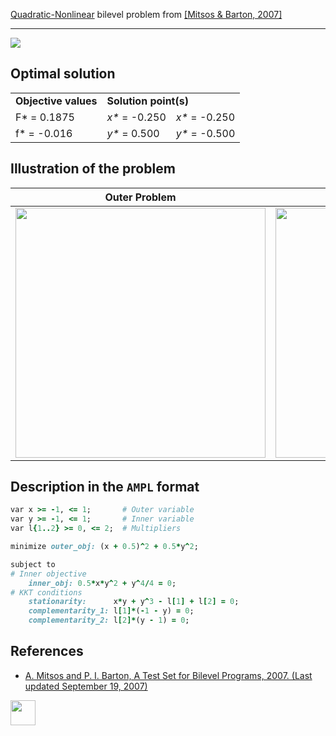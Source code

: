 [Quadratic-Nonlinear](/BASBLib/QP-NLP-problems) bilevel problem from [\[Mitsos & Barton, 2007\]][Mitsos & Barton, 2007]

---

![](https://github.com/basblsolver/BASBLib/wiki/images/mb_2007_17_eq.jpg)

## Optimal solution

<table>
  <tr>
    <td><b>Objective values</b></td>
    <td colspan="2"><b>Solution point(s)</b></td>
  </tr>
  <tr>
    <td>F* = 0.1875</td>
    <td><i>x*</i> = -0.250</td>
    <td><i>x*</i> = -0.250</td>
  </tr>
  <tr>
    <td>f* = -0.016</td>
    <td><i>y*</i> = 0.500</td>
    <td><i>y*</i> = -0.500</td>
  </tr>
</table>

## Illustration of the problem

Outer Problem    | Inner Problem    |
---------------- | ---------------- |
<img src="https://github.com/basblsolver/BASBLib/wiki/images/mb_2007_17_outer.jpg" width="400"> | <img src="https://github.com/basblsolver/BASBLib/wiki/images/mb_2007_17_inner.jpg" width="400"> |

## Description in the `AMPL` format

```ruby
var x >= -1, <= 1;       # Outer variable
var y >= -1, <= 1;       # Inner variable
var l{1..2} >= 0, <= 2;  # Multipliers

minimize outer_obj: (x + 0.5)^2 + 0.5*y^2;

subject to
# Inner objective
    inner_obj: 0.5*x*y^2 + y^4/4 = 0;
# KKT conditions
    stationarity:      x*y + y^3 - l[1] + l[2] = 0;
    complementarity_1: l[1]*(-1 - y) = 0;
    complementarity_2: l[2]*(y - 1) = 0;
```

##  References

 - [A. Mitsos and P. I. Barton, A Test Set for Bilevel Programs, 2007. (Last updated September 19, 2007)](https://www.researchgate.net/publication/228455291_A_test_set_for_bilevel_programs)

[<img src="http://www.interupgrade.com/images/pfeil-backbutton.png" width="40" height="40">](/BASBLib/QP-NLP-problems "Back to summary of QP-NLP bilevel problems")

[Mitsos & Barton, 2007]: https://www.researchgate.net/publication/228455291_A_test_set_for_bilevel_programs